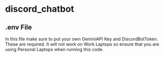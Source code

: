 # discord_chatbot

## .env File
In this file make sure to put your own GeminiAPI Key and DiscordBotToken. These are required. It will not work on Work Laptops so ensure that you are using Personal Laptops when running this code.
